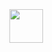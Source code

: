 <img src="https://media.discordapp.net/attachments/1104507940221767794/1121653589320941619/1672147695066.gif" width="60" >
